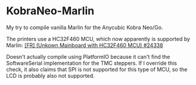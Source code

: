 # KobraNeo-Marlin

My try to compile vanilla Marlin for the Anycubic Kobra Neo/Go.

The printers use a HC32F460 MCU, which now apparently is supported by Marlin: [[FR] (Unkown Mainboard with HC32F460 MCU) #24338](https://github.com/MarlinFirmware/Marlin/issues/24338)

Doesn't actually compile using PlatformIO because it can't find the SoftwareSerial implementation for the TMC steppers.
If I override this check, it also claims that SPI is not supported for this type of MCU, so the LCD is probably also not supported.
